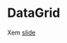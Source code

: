 # DataGrid

Xem [slide](https://docs.google.com/presentation/d/1p1NVLEN004bqqIsxh_hZBD1mhnLLhGA6/edit#slide=id.p1)